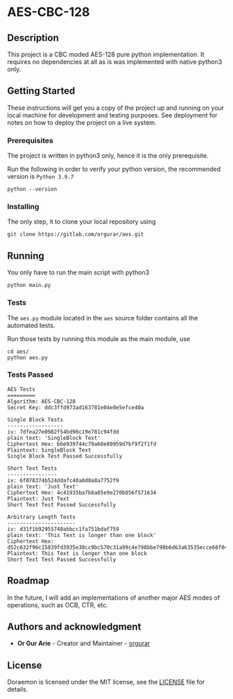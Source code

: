 # AES-CBC-128


## Description

This project is a CBC moded AES-128 pure python implementation.
It requires no dependencies at all as is was implemented with native python3 only.

## Getting Started

These instructions will get you a copy of the project up and running on your local machine for development and testing purposes. See deployment for notes on how to deploy the project on a live system.

### Prerequisites

The project is written in python3 only, hence it is the only prerequisite.

Run the following in order to verify your python version,
the recommended version is `Python 3.9.7`
```
python --version
```

### Installing

The only step, it to clone your local repository using

```
git clone https://gitlab.com/orgurar/aes.git
```

## Running

You only have to run the main script with python3

```
python main.py
```

### Tests

The `aes.py` module located in the `aes` source folder contains all the automated tests.

Run those tests by running this module as the main module, use

```
cd aes/
python aes.py
```

### Tests Passed

```
AES Tests
=========
Algorithm: AES-CBC-128
Secret Key: ddc3ffd973ad163781e04e0e5efce40a    

Single Block Tests
------------------
iv: 7dfea27e0982f54bd90c19e781c94fdd
plain text: 'SingleBlock Text'
Ciphertext Hex: bbe939744c79a60e80959d7bf9f2f1fd
Plaintext: SingleBlock Text
Single Block Test Passed Successfully

Short Text Tests
----------------
iv: 6f078374b524ddafc40a0d0a8a7752f9
plain text: 'Just Text'
Ciphertext Hex: 4c41935ba7b8a05e9e270b856f571634
Plaintext: Just Text
Short Text Test Passed Successfully

Arbitrary Length Tests
----------------------
iv: d31f1b92955740abbcc1fa751bdaf759
plain text: 'This Text is longer than one block'
Ciphertext Hex: d52c632f96c15839fd3935e38cc9bc570c31a99c4e798bbe798b6d63a63535ecce66f040f2ac3ea39b0dd459c5ebe90b
Plaintext: This Text is longer than one block
Short Text Test Passed Successfully
```

## Roadmap

In the future, I will add an implementations of another major AES modes of operations, such as OCB, CTR, etc.

## Authors and acknowledgment

- **Or Gur Arie** - Creator and Maintainer - [orgurar](https://gitlab.com/orgurar)

## License

Doraemon is licensed under the MIT license, see the [LICENSE](LICENSE) file for details.
